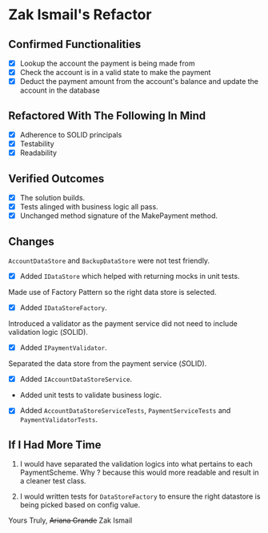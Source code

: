 # Zak Ismail's Refactor

## Confirmed Functionalities
 - [x] Lookup the account the payment is being made from
 - [x] Check the account is in a valid state to make the payment
 - [x] Deduct the payment amount from the account's balance and update the account in the database
 
## Refactored With The Following In Mind
 - [x] Adherence to SOLID principals
 - [x] Testability  
 - [x] Readability 

## Verified Outcomes
 - [x] The solution builds.
 - [x] Tests alinged with business logic all pass.
 - [x] Unchanged method signature of the MakePayment method.

## Changes
`AccountDataStore` and `BackupDataStore` were not test friendly. 
- [x] Added `IDataStore` which helped with returning mocks in unit tests.

Made use of Factory Pattern so the right data store is selected.
- [x] Added `IDataStoreFactory`.

Introduced a validator as the payment service did not need to include validation logic (*S*OLID).
- [x] Added `IPaymentValidator`.

Separated the data store from the payment service (*S*OLID).
- [x] Added `IAccountDataStoreService`.

- Added unit tests to validate business logic.
- [x] Added `AccountDataStoreServiceTests`, `PaymentServiceTests` and `PaymentValidatorTests`.

## If I Had More Time
1. I would have separated the validation logics into what pertains to each PaymentScheme. Why ? because this would more readable and result in a cleaner test class.

2. I would written tests for `DataStoreFactory` to ensure the right datastore is being picked based on config value.

Yours Truly,
~~Ariana Grande~~ Zak Ismail

